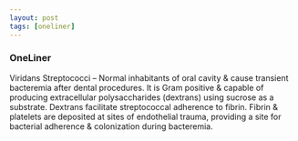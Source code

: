 ```yaml
---
layout: post
tags: [oneliner]
---
```



### OneLiner

Viridans Streptococci – Normal inhabitants of oral cavity & cause transient bacteremia after dental procedures. It is Gram positive & capable of producing extracellular polysaccharides (dextrans) using sucrose as a substrate. Dextrans facilitate streptococcal adherence to fibrin. Fibrin & platelets are deposited at sites of endothelial trauma, providing a site for bacterial adherence & colonization during bacteremia.
